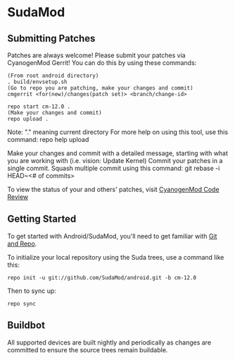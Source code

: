 SudaMod
===========

Submitting Patches
------------------
Patches are always welcome!  Please submit your patches via CyanogenMod Gerrit!
You can do this by using these commands:

    (From root android directory)
    . build/envsetup.sh
    (Go to repo you are patching, make your changes and commit)
    cmgerrit <for(new)/changes(patch set)> <branch/change-id> 

    repo start cm-12.0 .
    (Make your changes and commit)
    repo upload .
Note: "." meaning current directory
For more help on using this tool, use this command: repo help upload

Make your changes and commit with a detailed message, starting with what you are working with (i.e. vision: Update Kernel)
Commit your patches in a single commit. Squash multiple commit using this command: git rebase -i HEAD~<# of commits>

To view the status of your and others' patches, visit [CyanogenMod Code Review](http://review.cyanogenmod.org/)


Getting Started
---------------

To get started with Android/SudaMod, you'll need to get
familiar with [Git and Repo](http://source.android.com/source/using-repo.html).

To initialize your local repository using the Suda trees, use a command like this:

    repo init -u git://github.com/SudaMod/android.git -b cm-12.0

Then to sync up:

    repo sync

Buildbot
--------

All supported devices are built nightly and periodically as changes are committed to ensure the source trees remain buildable.
